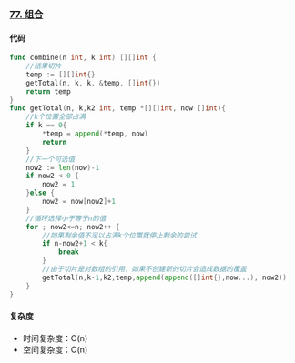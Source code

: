 ### [77. 组合](https://leetcode-cn.com/problems/combinations/)

#### 代码

```go
func combine(n int, k int) [][]int {
    //结果切片
    temp := [][]int{}
    getTotal(n, k, k, &temp, []int{})
    return temp
}
func getTotal(n, k,k2 int, temp *[][]int, now []int){
    //k个位置全部占满
    if k == 0{
        *temp = append(*temp, now)
        return
    }
    //下一个可选值
    now2 := len(now)-1
    if now2 < 0 {
        now2 = 1
    }else {
        now2 = now[now2]+1
    }
    //循环选择小于等于n的值
    for ; now2<=n; now2++ {
        //如果剩余值不足以占满k个位置就停止剩余的尝试
        if n-now2+1 < k{
            break
        }
        //由于切片是对数组的引用，如果不创建新的切片会造成数据的覆盖
        getTotal(n,k-1,k2,temp,append(append([]int{},now...), now2))
    }
}
```



#### 复杂度

- 时间复杂度：O(n)
- 空间复杂度：O(n)
